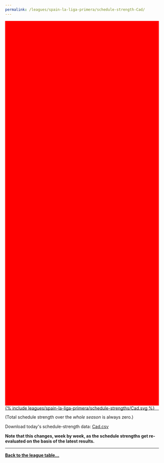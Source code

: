 ```yaml
---
permalink: /leagues/spain-la-liga-primera/schedule-strength-Cad/
---
```


<style>
.svg-wrap {
    background-color:red;
    height:0;
    padding-top:250%; /* 350px/550px */
    position: relative;
}

svg {
    background-color: white;
    height: 100%;
    display:block;
    width: 100%;
    position: absolute;
    top:0;
    left:0;
}
</style>


<div class="svg-wrap">
{% include leagues/spain-la-liga-primera/schedule-strengths/Cad.svg %}
</div>

-----

(Total schedule strength over the *whole season* is always zero.)


Download today's schedule-strength data: [Cad.csv](/assets/leagues/spain-la-liga-primera/2022/schedule-strengths/Cad.csv)

**Note that this changes, week by week, as the schedule strengths get re-evaluated on the
basis of the latest results.**

-----

[**Back to the league table...**](/leagues/spain-la-liga-primera)


